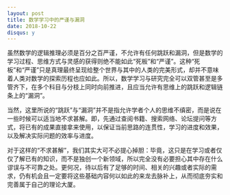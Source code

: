 ```yaml
---
layout: post
title: 数学学习中的严谨与漏洞
date: 2018-10-22
disqus: y
---
```


虽然数学的逻辑推理必须是百分之百严谨，不允许有任何跳跃和漏洞，但是数学的学习过程、思维方式与灵感的获得则绝不能如此“死板”和“严谨”。这种“死板”和“严谨”只是真理最终呈现给整个世界与其中的人类的完美形式，却并不意味着人类对数学的探索历程也应如此。所以，数学学习与研究完全可以双管甚至是多管齐下，在多个科目与分枝上同时向前推进，且应当允许有思维上的跳跃和逻辑链条上的“漏洞”。

当然，这里所说的“跳跃”与“漏洞”并不是指允许学者个人的思维不缜密，而是说在一些时候可以适当地不求甚解。即，先通过查阅书籍、搜索网络、论坛提问等方式，将已有的成果直接拿来使用，以保证当前思路的连贯性，学习的进度和效果，以及解决实际问题的效率与进度。

对于这样的“不求甚解”，我们其实大可不必提心掉胆：毕竟，这只是在学习或者仅仅了解已有的知识，而不是独创一个新领域，所以完全没有必要担心其中存在什么谬误与不可靠之处。更何况，待以后有了足够的时间、相关的兴趣或者实际的需求，仍有机会且一定要将这些基础内容何以如此的来龙去脉补上，从而彻底夯实和完善属于自己的理论大厦。
